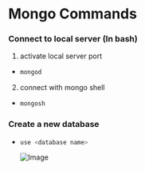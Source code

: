 # Mongo Commands
### Connect to local server (In bash)
1. activate local server port
  - ```bash
    mongod
    ```
2. connect with mongo shell
  - ```bash
    mongosh
    ```

### Create a new database
- ```bash
  use <database name>
  ```
  ![Image]("/Images/mongodConnection/png")
   
